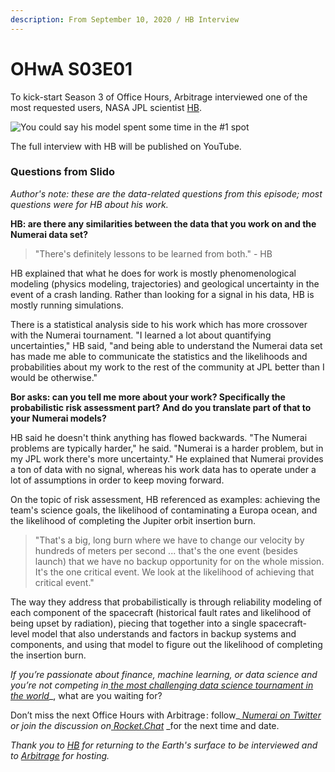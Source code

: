 ```yaml
---
description: From September 10, 2020 / HB Interview
---
```


# OHwA S03E01

To kick-start Season 3 of Office Hours, Arbitrage interviewed one of the most requested users, NASA JPL scientist [HB](https://numer.ai/hb).

![You could say his model spent some time in the #1 spot](../../../../.gitbook/assets/hb.png)

The full interview with HB will be published on YouTube.

### Questions from Slido

_Author's note: these are the data-related questions from this episode; most questions were for HB about his work._

**HB: are there any similarities between the data that you work on and the Numerai data set?**

> "There's definitely lessons to be learned from both." - HB

HB explained that what he does for work is mostly phenomenological modeling (physics modeling, trajectories) and geological uncertainty in the event of a crash landing. Rather than looking for a signal in his data, HB is mostly running simulations.

There is a statistical analysis side to his work which has more crossover with the Numerai tournament. "I learned a lot about quantifying uncertainties," HB said, "and being able to understand the Numerai data set has made me able to communicate the statistics and the likelihoods and probabilities about my work to the rest of the community at JPL better than I would be otherwise."

**Bor asks: can you tell me more about your work? Specifically the probabilistic risk assessment part? And do you translate part of that to your Numerai models?**

HB said he doesn't think anything has flowed backwards. "The Numerai problems are typically harder," he said. "Numerai is a harder problem, but in my JPL work there's more uncertainty." He explained that Numerai provides a ton of data with no signal, whereas his work data has to operate under a lot of assumptions in order to keep moving forward.

On the topic of risk assessment, HB referenced as examples: achieving the team's science goals, the likelihood of contaminating a Europa ocean, and the likelihood of completing the Jupiter orbit insertion burn.

> "That's a big, long burn where we have to change our velocity by hundreds of meters per second ... that's the one event (besides launch) that we have no backup opportunity for on the whole mission. It's the one critical event. We look at the likelihood of achieving that critical event."

The way they address that probabilistically is through reliability modeling of each component of the spacecraft (historical fault rates and likelihood of being upset by radiation), piecing that together into a single spacecraft-level model that also understands and factors in backup systems and components, and using that model to figure out the likelihood of completing the insertion burn.

_If you’re passionate about finance, machine learning, or data science and you’re not competing in_[ _the most challenging data science tournament in the world_](https://numer.ai/tournament)\_, what are you waiting for?

Don’t miss the next Office Hours with Arbitrage : follow\_[ _Numerai on Twitter_](http://twitter.com/numerai) _or join the discussion on_[ _Rocket.Chat_](https://community.numer.ai/home) \_for the next time and date.

_Thank you to [_HB_](https://numer.ai/hb)_ _for returning to the Earth's surface to be interviewed_ _and to_ [_Arbitrage_](https://numer.ai/arbitrage) _for hosting._
